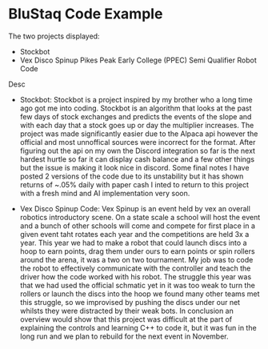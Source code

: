 # BluStaq Code Example
 
 
 The two projects displayed:
  - Stockbot 
  - Vex Disco Spinup Pikes Peak Early College (PPEC) Semi Qualifier Robot Code
 

Desc
 - Stockbot:
    Stockbot is a project inspired by my brother who a long time ago got me into coding. Stockbot is an algorithm that looks at the past few days of stock exchanges and predicts the events of the slope and with each day that a stock goes up or day the multiplier increases. The project was made significantly easier due to the Alpaca api however the official and most unnoffical sources were incorrect for the format. After figuring out the api on my own the Discord integration so far is the next hardest hurtle so far it can display cash balance and a few other things but the issue is making it look nice in discord. Some final notes I have posted 2 versions of the code due to its unstability but it has shown returns of ~.05% daily with paper cash I inted to return to this project with a fresh mind and AI implementation very soon.
    
 - Vex Disco Spinup Code:
   Vex Spinup is an event held by vex an overall robotics introductory scene. On a state scale a school will host the event and a bunch of other schools will come and compete for first place in a given event taht rotates each year and the competitions are held 3x a year. This year we had to make a robot that could launch discs into a hoop to earn points, drag them under ours to earn points or spin rollers around the arena, it was a two on two tournament. My job was to code the robot to effectively communicate with the controller and teach the driver how the code worked with his robot. The struggle this year was that we had used the official schmatic yet in it was too weak to turn the rollers or launch the discs into the hoop we found many other teams met this struggle, so we improvised by pushing the discs under our net whilsts they were distracted by their weak bots. In conclusion an overview would show that this project was difficult at the part of explaining the controls and learning C++ to code it, but it was fun in the long run and we plan to rebuild for the next event in November.
